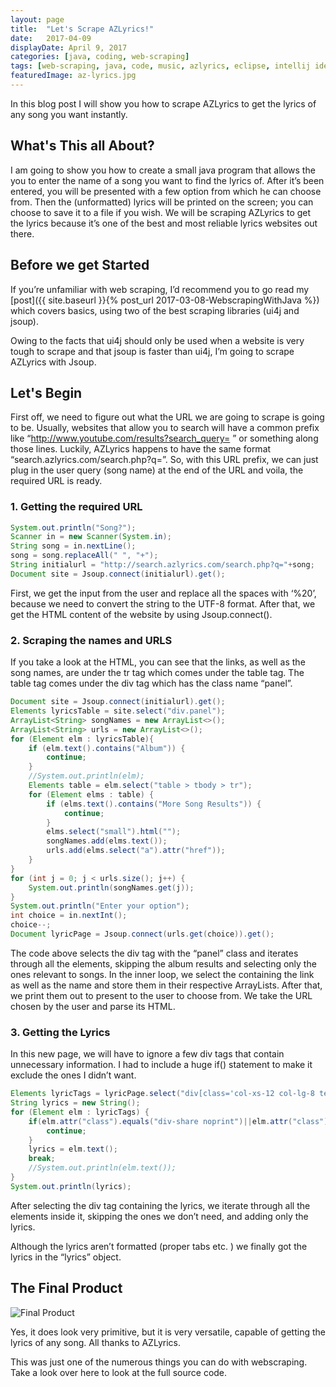 ```yaml
---
layout: page
title:  "Let's Scrape AZLyrics!"
date:   2017-04-09
displayDate: April 9, 2017
categories: [java, coding, web-scraping]
tags: [web-scraping, java, code, music, azlyrics, eclipse, intellij idea, oracle, jdk, jre, html]
featuredImage: az-lyrics.jpg
---
```


In this blog post I will show you how to scrape AZLyrics to get the lyrics of any song you want instantly.

## What's This all About?

I am going to show you how to create a small java program that allows the you to enter the name of a song you want to find the lyrics of. After it’s been entered, you will be presented with a few option from which he can choose from. Then the (unformatted) lyrics will be printed on the screen; you can choose to save it to a file if you wish. We will be scraping AZLyrics to get the lyrics because it’s one of the best and most reliable lyrics websites out there.

## Before we get Started

If you’re unfamiliar with web scraping, I’d recommend you to go read my [post]({{ site.baseurl }}{% post_url 2017-03-08-WebscrapingWithJava %}) which covers basics, using two of the best scraping libraries (ui4j and jsoup).

Owing to the facts that ui4j should only be used when a website is very tough to scrape and that jsoup is faster than ui4j, I’m going to scrape AZLyrics with Jsoup.

## Let's Begin

First off, we need to figure out what the URL we are going to scrape is going to be. Usually, websites that allow you to search will have a common prefix like “http://www.youtube.com/results?search_query= ” or something along those lines. Luckily, AZLyrics happens to have the same format “search.azlyrics.com/search.php?q=”. So, with this URL prefix, we can just plug in the user query (song name) at the end of the URL and voila, the required URL is ready.

### 1. Getting the required URL

```java
System.out.println("Song?");
Scanner in = new Scanner(System.in);
String song = in.nextLine();
song = song.replaceAll(" ", "+");
String initialurl = "http://search.azlyrics.com/search.php?q="+song;
Document site = Jsoup.connect(initialurl).get();
```

First, we get the input from the user and replace all the spaces with ‘%20’, because we need to convert the string to the UTF-8 format. After that, we get the HTML content of the website by using Jsoup.connect().

### 2. Scraping the names and URLS

If you take a look at the HTML, you can see that the links, as well as the song names, are under the tr tag which comes under the table tag. The table tag comes under the div tag which has the class name “panel”.

```java
Document site = Jsoup.connect(initialurl).get();
Elements lyricsTable = site.select("div.panel");
ArrayList<String> songNames = new ArrayList<>();
ArrayList<String> urls = new ArrayList<>();
for (Element elm : lyricsTable){
    if (elm.text().contains("Album")) {
        continue;
    }
    //System.out.println(elm);
    Elements table = elm.select("table > tbody > tr");
    for (Element elms : table) {
        if (elms.text().contains("More Song Results")) {
            continue;
        }
        elms.select("small").html("");
        songNames.add(elms.text());
        urls.add(elms.select("a").attr("href"));
    }
}
for (int j = 0; j < urls.size(); j++) {
    System.out.println(songNames.get(j));
}
System.out.println("Enter your option");
int choice = in.nextInt();
choice--;
Document lyricPage = Jsoup.connect(urls.get(choice)).get();
```

The code above selects the div tag with the “panel” class and iterates through all the elements, skipping the album results and selecting only the ones relevant to songs. In the inner loop, we select the containing the link as well as the name and store them in their respective ArrayLists. After that, we print them out to present to the user to choose from. We take the URL chosen by the user and parse its HTML.

### 3. Getting the Lyrics

In this new page, we will have to ignore a few div tags that contain unnecessary information. I had to include a huge if() statement to make it exclude the ones I didn’t want.

```java
Elements lyricTags = lyricPage.select("div[class='col-xs-12 col-lg-8 text-center']>div");
String lyrics = new String();
for (Element elm : lyricTags) {
    if(elm.attr("class").equals("div-share noprint")||elm.attr("class").equals("collapse noprint")||elm.attr("class").equals("panel album-panel noprint")||elm.attr("class").equals("noprint")||elm.attr("class").equals("smt")||elm.attr("class").equals("hidden")||elm.attr("class").equals("smt noprint")||elm.attr("class").equals("div-share")||elm.attr("class").equals("lyricsh")||elm.attr("class").equals("ringtone")) {
        continue;
    }
    lyrics = elm.text();
    break;
    //System.out.println(elm.text());
}
System.out.println(lyrics);
```

After selecting the div tag containing the lyrics, we iterate through all the elements inside it, skipping the ones we don’t need, and adding only the lyrics.

Although the lyrics aren’t formatted (proper tabs etc. ) we finally got the lyrics in the “lyrics” object.

## The Final Product

![Final Product]({{site.baseurl}}/images/webscraping-with-java-final-output.png)

Yes, it does look very primitive, but it is very versatile, capable of getting the lyrics of any song. All thanks to AZLyrics.

This was just one of the numerous things you can do with webscraping. Take a look over here to look at the full source code.